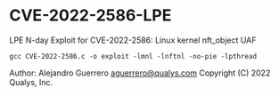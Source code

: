 # CVE-2022-2586-LPE
LPE N-day Exploit for CVE-2022-2586: Linux kernel nft_object UAF
```
gcc CVE-2022-2586.c -o exploit -lmnl -lnftnl -no-pie -lpthread
```
Author: Alejandro Guerrero <aguerrero@qualys.com>
Copyright (C) 2022 Qualys, Inc.
